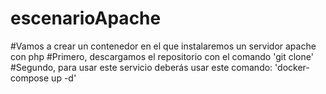 # escenarioApache
#Vamos a crear un contenedor en el que instalaremos un servidor apache con php
#Primero, descargamos el repositorio con el comando 'git clone'
#Segundo, para usar este servicio deberás usar este comando: 'docker-compose up -d'
